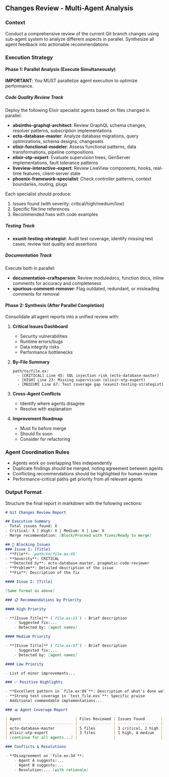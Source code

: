 ## Changes Review - Multi-Agent Analysis

### Context

Conduct a comprehensive review of the current Git branch changes using sub-agent system to analyze different aspects in parallel. Synthesize all agent feedback into actionable recommendations.

### Execution Strategy

#### Phase 1: Parallel Analysis (Execute Simultaneously)

**IMPORTANT**: You MUST parallelize agent execution to optimize performance.

##### Code Quality Review Track

Deploy the following Elixir specialist agents based on files changed in parallel:

- **absinthe-graphql-architect**: Review GraphQL schema changes, resolver patterns, subscription implementations
- **ecto-database-master**: Analyze database migrations, query optimizations, schema designs, changesets
- **elixir-functional-modeler**: Assess functional patterns, data transformations, pipeline compositions
- **elixir-otp-expert**: Evaluate supervision trees, GenServer implementations, fault tolerance patterns
- **liveview-interactive-expert**: Review LiveView components, hooks, real-time features, client-server state
- **phoenix-framework-specialist**: Check controller patterns, context boundaries, routing, plugs

Each specialist should produce:

1. Issues found (with severity: critical/high/medium/low)
2. Specific file:line references
3. Recommended fixes with code examples

##### Testing Track

- **exunit-testing-strategist**: Audit test coverage, identify missing test cases, review test quality and assertions

##### Documentation Track

Execute both in parallel:

- **documentation-craftsperson**: Review moduledocs, function docs, inline comments for accuracy and completeness
- **spurious-comment-remover**: Flag outdated, redundant, or misleading comments for removal

#### Phase 2: Synthesis (After Parallel Completion)

Consolidate all agent reports into a unified review with:

1. **Critical Issues Dashboard**
    
    - Security vulnerabilities
    - Runtime errors/bugs
    - Data integrity risks
    - Performance bottlenecks
2. **By-File Summary**

    ```
    path/to/file.ex:
      - [CRITICAL] Line 45: SQL injection risk (ecto-database-master)
      - [HIGH] Line 23: Missing supervision (elixir-otp-expert)
      - [MEDIUM] Line 67: Test coverage gap (exunit-testing-strategist)
    ```

3. **Cross-Agent Conflicts**
    
    - Identify where agents disagree
    - Resolve with explanation
4. **Improvement Roadmap**
    
    - Must fix before merge
    - Should fix soon
    - Consider for refactoring

### Agent Coordination Rules

- Agents work on overlapping files independently
- Duplicate findings should be merged, noting agreement between agents
- Conflicting recommendations should be highlighted for human review
- Performance-critical paths get priority from all relevant agents

### Output Format

Structure the final report in markdown with the following sections:

```markdown
# Git Changes Review Report

## Executive Summary
- Total issues found: X
- Critical: X | High: X | Medium: X | Low: X
- Merge recommendation: [Block/Proceed with fixes/Ready to merge]

## 🚨 Blocking Issues
### Issue 1: [Title]
- **File**: `path/to/file.ex:45`
- **Severity**: CRITICAL
- **Detected by**: ecto-database-master, pragmatic-code-reviewer
- **Problem**: Detailed description of the issue
- **Fix**: Description of the fix

#### Issue 2: [Title]

[Same format as above]

### 📋 Recommendations by Priority

#### High Priority

- **[Issue Title]** (`file.ex:23`) - Brief description
    - Suggested fix:...
    - Detected by: [agent names]

#### Medium Priority

- **[Issue Title]** (`file.ex:67`) - Brief description
    - Suggested fix:...
    - Detected by: [agent names]

#### Low Priority

- List of minor improvements...

### ✅ Positive Highlights

- **Excellent pattern in `file.ex:89`**: Description of what's done well
- **Strong test coverage in `test_file.exs`**: Specific praise
- Additional commendable implementations...

### 📊 Agent Coverage Report

| Agent                        | Files Reviewed | Issues Found       |
| ---------------------------- | -------------- | ------------------ |
| ecto-database-master         | 5 files        | 3 critical, 2 high |
| elixir-otp-expert            | 3 files        | 1 high, 4 medium   |
| [continue for all agents...] |                |                    |

### Conflicts & Resolutions

- **Disagreement on `file.ex:34`**:
    - Agent A suggests:...
    - Agent B suggests:...
    - Resolution:... [with rationale]
```
